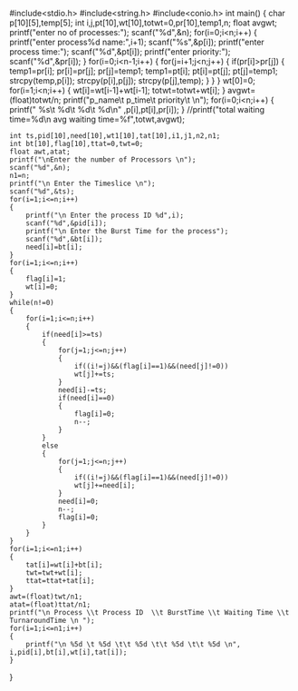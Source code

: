 #include<stdio.h>
#include<string.h>
#include<conio.h>
int main()
{
    char p[10][5],temp[5];
    int i,j,pt[10],wt[10],totwt=0,pr[10],temp1,n;
    float avgwt;
    printf("enter no of processes:");
    scanf("%d",&n);
    for(i=0;i<n;i++)
    {
        printf("enter process%d name:",i+1);
        scanf("%s",&p[i]);
        printf("enter process time:");
        scanf("%d",&pt[i]);
        printf("enter priority:");
        scanf("%d",&pr[i]);
    }
    for(i=0;i<n-1;i++)
    {
        for(j=i+1;j<n;j++)
        {
            if(pr[i]>pr[j])
            {
                temp1=pr[i];
                pr[i]=pr[j];
                pr[j]=temp1;
                temp1=pt[i];
                pt[i]=pt[j];
                pt[j]=temp1;
                strcpy(temp,p[i]);
                strcpy(p[i],p[j]);
                strcpy(p[j],temp);
            }
        }
    }
    wt[0]=0;
    for(i=1;i<n;i++)
    {
        wt[i]=wt[i-1]+wt[i-1];
        totwt=totwt+wt[i];
    }
    avgwt=(float)totwt/n;
    printf("p_name\t p_time\t priority\t \n");
    for(i=0;i<n;i++)
    {
       printf(" %s\t %d\t %d\t %d\n" ,p[i],pt[i],pr[i]);
    }
    //printf("total waiting time=%d\n avg waiting time=%f",totwt,avgwt);
   
    int ts,pid[10],need[10],wt1[10],tat[10],i1,j1,n2,n1;
    int bt[10],flag[10],ttat=0,twt=0;
    float awt,atat;
    printf("\nEnter the number of Processors \n");
    scanf("%d",&n);
    n1=n;
    printf("\n Enter the Timeslice \n");
    scanf("%d",&ts);
    for(i=1;i<=n;i++)
    {
        printf("\n Enter the process ID %d",i);
        scanf("%d",&pid[i]);
        printf("\n Enter the Burst Time for the process");
        scanf("%d",&bt[i]);
        need[i]=bt[i];
    }
    for(i=1;i<=n;i++)
    {
        flag[i]=1;
        wt[i]=0;
    }
    while(n!=0)
    {
        for(i=1;i<=n;i++)
        {
            if(need[i]>=ts)
            {
                for(j=1;j<=n;j++)
                {
                    if((i!=j)&&(flag[i]==1)&&(need[j]!=0))
                    wt[j]+=ts;
                }
                need[i]-=ts;
                if(need[i]==0)
                {
                    flag[i]=0;
                    n--;
                }
            }
            else
            {
                for(j=1;j<=n;j++)
                {
                    if((i!=j)&&(flag[i]==1)&&(need[j]!=0))
                    wt[j]+=need[i];
                }
                need[i]=0;
                n--;
                flag[i]=0;
            }
        }
    }
    for(i=1;i<=n1;i++)
    {
        tat[i]=wt[i]+bt[i];
        twt=twt+wt[i];
        ttat=ttat+tat[i];
    }
    awt=(float)twt/n1;
    atat=(float)ttat/n1;
    printf("\n Process \\t Process ID  \\t BurstTime \\t Waiting Time \\t TurnaroundTime \n ");
    for(i=1;i<=n1;i++)
    {
        printf("\n %5d \t %5d \t\t %5d \t\t %5d \t\t %5d \n", i,pid[i],bt[i],wt[i],tat[i]);
    }
}
